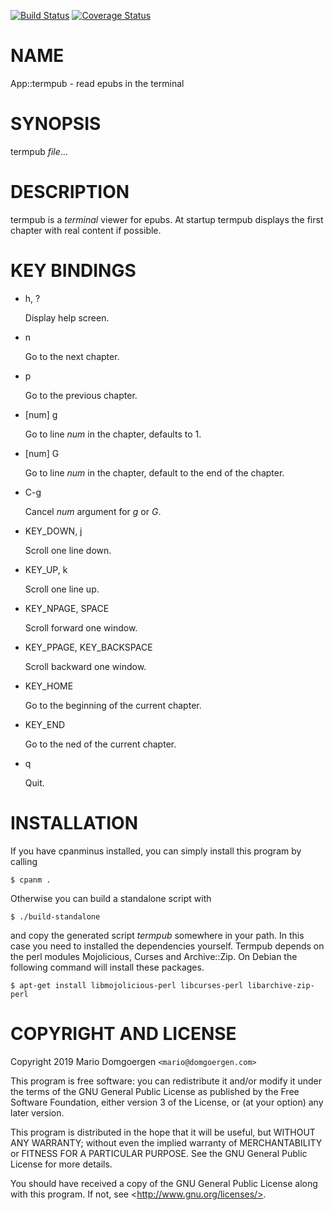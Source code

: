 [![Build Status](https://travis-ci.org/mdom/termpub.svg?branch=master)](https://travis-ci.org/mdom/termpub) [![Coverage Status](https://img.shields.io/coveralls/mdom/termpub/master.svg?style=flat)](https://coveralls.io/r/mdom/termpub?branch=master)
# NAME

App::termpub - read epubs in the terminal

# SYNOPSIS

termpub _file_...

# DESCRIPTION

termpub is a _terminal_ viewer for epubs. At startup termpub displays
the first chapter with real content if possible.

# KEY BINDINGS

- h, ?

    Display help screen.

- n

    Go to the next chapter.

- p

    Go to the previous chapter.

- \[num\] g

    Go to line _num_ in the chapter, defaults to 1.

- \[num\] G

    Go to line _num_ in the chapter, default to the end of the chapter.

- C-g

    Cancel _num_ argument for _g_ or _G_.

- KEY\_DOWN, j

    Scroll one line down.

- KEY\_UP, k

    Scroll one line up.

- KEY\_NPAGE, SPACE

    Scroll forward one window.

- KEY\_PPAGE, KEY\_BACKSPACE

    Scroll backward one window.

- KEY\_HOME

    Go to the beginning of the current chapter.

- KEY\_END

    Go to the ned of the current chapter.

- q

    Quit.

# INSTALLATION

If you have cpanminus installed, you can simply install this program
by calling

    $ cpanm .

Otherwise you can build a standalone script with

    $ ./build-standalone

and copy the generated script _termpub_ somewhere in your path. In this
case you need to installed the dependencies yourself. Termpub depends
on the perl modules Mojolicious, Curses and Archive::Zip. On Debian the
following command will install these packages.

    $ apt-get install libmojolicious-perl libcurses-perl libarchive-zip-perl

# COPYRIGHT AND LICENSE 

Copyright 2019 Mario Domgoergen `<mario@domgoergen.com>` 

This program is free software: you can redistribute it and/or modify 
it under the terms of the GNU General Public License as published by 
the Free Software Foundation, either version 3 of the License, or 
(at your option) any later version. 

This program is distributed in the hope that it will be useful, 
but WITHOUT ANY WARRANTY; without even the implied warranty of 
MERCHANTABILITY or FITNESS FOR A PARTICULAR PURPOSE.  See the 
GNU General Public License for more details. 

You should have received a copy of the GNU General Public License 
along with this program.  If not, see &lt;http://www.gnu.org/licenses/>. 
